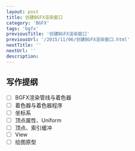 ```yaml
---
layout: post
title: 创建BGFX渲染窗口
category: 'BGFX'
tags: 'bgfx'
previousTitle: '创建BGFX渲染窗口'
previousUrl: '/2015/11/06/创建BGFX渲染窗口.html'
nextTitle: ''
nextUrl: ''
description:
---
```



 ## 写作提纲

- [ ] BGFX渲染管线与着色器
- [ ] 着色器与着色器程序
- [ ] 坐标系
- [ ] 顶点属性、Uniform
- [ ] 顶点、索引缓冲
- [ ] View
- [ ] 绘图原型

